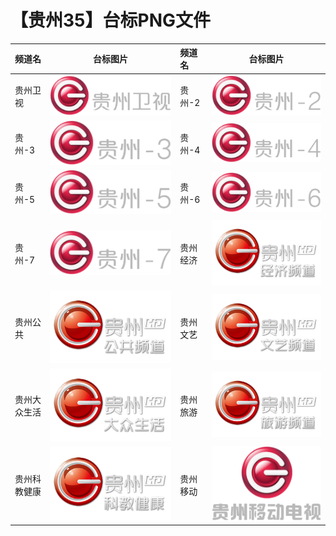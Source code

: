 # 【贵州35】台标PNG文件
|频道名|台标图片|频道名|台标图片|
|:---|:---:|:---|:---:|
|贵州卫视|<img src="https://raw.githubusercontent.com/xiaolvdouya/TV-LOGO/refs/heads/main/%E8%B4%B5%E5%B7%9E/贵州卫视.png">|贵州-2|<img src="https://raw.githubusercontent.com/xiaolvdouya/TV-LOGO/refs/heads/main/%E8%B4%B5%E5%B7%9E/贵州-2.png">|
|贵州-3|<img src="https://raw.githubusercontent.com/xiaolvdouya/TV-LOGO/refs/heads/main/%E8%B4%B5%E5%B7%9E/贵州-3.png">|贵州-4|<img src="https://raw.githubusercontent.com/xiaolvdouya/TV-LOGO/refs/heads/main/%E8%B4%B5%E5%B7%9E/贵州-4.png">|
|贵州-5|<img src="https://raw.githubusercontent.com/xiaolvdouya/TV-LOGO/refs/heads/main/%E8%B4%B5%E5%B7%9E/贵州-5.png">|贵州-6|<img src="https://raw.githubusercontent.com/xiaolvdouya/TV-LOGO/refs/heads/main/%E8%B4%B5%E5%B7%9E/贵州-6.png">|
|贵州-7|<img src="https://raw.githubusercontent.com/xiaolvdouya/TV-LOGO/refs/heads/main/%E8%B4%B5%E5%B7%9E/贵州-7.png">|贵州经济|<img src="https://raw.githubusercontent.com/xiaolvdouya/TV-LOGO/refs/heads/main/%E8%B4%B5%E5%B7%9E/贵州经济.png">|
|贵州公共|<img src="https://raw.githubusercontent.com/xiaolvdouya/TV-LOGO/refs/heads/main/%E8%B4%B5%E5%B7%9E/贵州公共.png">|贵州文艺|<img src="https://raw.githubusercontent.com/xiaolvdouya/TV-LOGO/refs/heads/main/%E8%B4%B5%E5%B7%9E/贵州文艺.png">|
|贵州大众生活|<img src="https://raw.githubusercontent.com/xiaolvdouya/TV-LOGO/refs/heads/main/%E8%B4%B5%E5%B7%9E/贵州大众生活.png">|贵州旅游|<img src="https://raw.githubusercontent.com/xiaolvdouya/TV-LOGO/refs/heads/main/%E8%B4%B5%E5%B7%9E/贵州旅游.png">|
|贵州科教健康|<img src="https://raw.githubusercontent.com/xiaolvdouya/TV-LOGO/refs/heads/main/%E8%B4%B5%E5%B7%9E/贵州科教健康.png">|贵州移动|<img src="https://raw.githubusercontent.com/xiaolvdouya/TV-LOGO/refs/heads/main/%E8%B4%B5%E5%B7%9E/贵州移动.png">|
